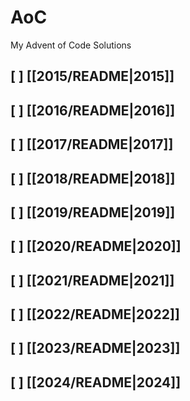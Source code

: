 # AoC
 My Advent of Code Solutions

## [ ] [[2015/README|2015]]
## [ ] [[2016/README|2016]]
## [ ] [[2017/README|2017]]
## [ ] [[2018/README|2018]]
## [ ] [[2019/README|2019]]
## [ ] [[2020/README|2020]]
## [ ] [[2021/README|2021]]
## [ ] [[2022/README|2022]]
## [ ] [[2023/README|2023]]
## [ ] [[2024/README|2024]]
